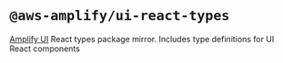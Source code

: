 # `@aws-amplify/ui-react-types`

[Amplify UI](https://github.com/aws-amplify/amplify-ui) React types package mirror. Includes type definitions for UI React components